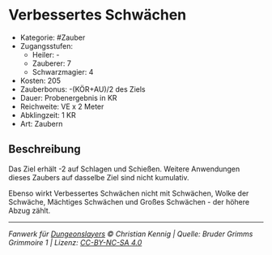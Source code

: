 # Verbessertes Schwächen

- Kategorie: #Zauber
- Zugangsstufen:
  - Heiler: -
  - Zauberer: 7
  - Schwarzmagier: 4
- Kosten: 205
- Zauberbonus: -(KÖR+AU)/2 des Ziels
- Dauer: Probenergebnis in KR
- Reichweite: VE x 2 Meter
- Abklingzeit: 1 KR
- Art: Zaubern

## Beschreibung

Das Ziel erhält -2 auf Schlagen und Schießen. Weitere Anwendungen dieses Zaubers auf dasselbe Ziel sind nicht kumulativ.

Ebenso wirkt Verbessertes Schwächen nicht mit Schwächen, Wolke der Schwäche, Mächtiges Schwächen und Großes Schwächen - der höhere Abzug zählt.

---

_Fanwerk für [Dungeonslayers](https://www.dungeonslayers.net/) © Christian Kennig | Quelle: Bruder Grimms Grimmoire 1 | Lizenz: [CC-BY-NC-SA 4.0](https://creativecommons.org/licenses/by-nc-sa/4.0/deed.de)_
